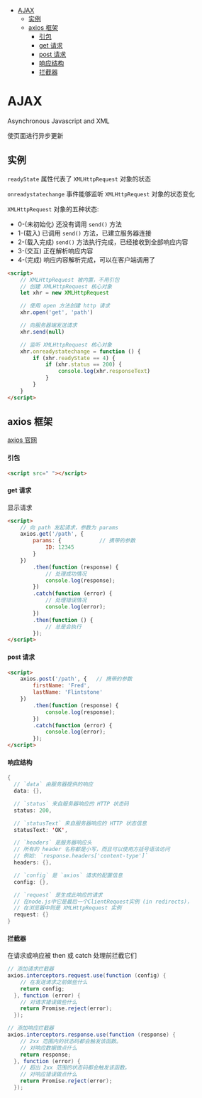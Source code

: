 - [AJAX](#ajax)
  - [实例](#实例)
  - [axios 框架](#axios-框架)
      - [引包](#引包)
      - [get 请求](#get-请求)
      - [post 请求](#post-请求)
      - [响应结构](#响应结构)
      - [拦截器](#拦截器)


# AJAX

Asynchronous Javascript and XML

使页面进行异步更新

## 实例

`readyState` 属性代表了 `XMLHttpRequest` 对象的状态

`onreadystatechange` 事件能够监听 `XMLHttpRequest` 对象的状态变化

`XMLHttpRequest` 对象的五种状态:
- 0-(未初始化) 还没有调用 `send()` 方法
- 1-(载入) 已调用 `send()` 方法，已建立服务器连接
- 2-(载入完成) `send()` 方法执行完成，已经接收到全部响应内容
- 3-(交互) 正在解析响应内容
- 4-(完成) 响应内容解析完成，可以在客户端调用了

```html
<script>
    // XMLHttpRequest 被内置，不用引包
    // 创建 XMLHttpRequest 核心对象
    let xhr = new XMLHttpRequest

    // 使用 open 方法创建 http 请求
    xhr.open('get', 'path')

    // 向服务器端发送请求
    xhr.send(null)

    // 监听 XMLHttpRequest 核心对象
    xhr.onreadystatechange = function () {
        if (xhr.readyState == 4) {
            if (xhr.status == 200) {
                console.log(xhr.responseText)
            }
        }
    }
</script>
```

## axios 框架

[axios 官网](https://www.axios-http.cn/)

#### 引包

```html
<script src=" "></script>
```

#### get 请求

显示请求

```html
<script>
    // 向 path 发起请求，参数为 params
    axios.get('/path', {
        params: {            // 携带的参数
            ID: 12345
        }
    })
        .then(function (response) {
            // 处理成功情况
            console.log(response);
        })
        .catch(function (error) {
            // 处理错误情况
            console.log(error);
        })
        .then(function () {
            // 总是会执行
        });  
</script>
```

#### post 请求

```html
<script>
    axios.post('/path', {   // 携带的参数
        firstName: 'Fred',
        lastName: 'Flintstone'
    })
        .then(function (response) {
            console.log(response);
        })
        .catch(function (error) {
            console.log(error);
        });
</script>
```

#### 响应结构

```java
{
  // `data` 由服务器提供的响应
  data: {},

  // `status` 来自服务器响应的 HTTP 状态码
  status: 200,

  // `statusText` 来自服务器响应的 HTTP 状态信息
  statusText: 'OK',

  // `headers` 是服务器响应头
  // 所有的 header 名称都是小写，而且可以使用方括号语法访问
  // 例如: `response.headers['content-type']`
  headers: {},

  // `config` 是 `axios` 请求的配置信息
  config: {},

  // `request` 是生成此响应的请求
  // 在node.js中它是最后一个ClientRequest实例 (in redirects)，
  // 在浏览器中则是 XMLHttpRequest 实例
  request: {}
}
```

#### 拦截器

在请求或响应被 then 或 catch 处理前拦截它们

```java
// 添加请求拦截器
axios.interceptors.request.use(function (config) {
    // 在发送请求之前做些什么
    return config;
  }, function (error) {
    // 对请求错误做些什么
    return Promise.reject(error);
  });

// 添加响应拦截器
axios.interceptors.response.use(function (response) {
    // 2xx 范围内的状态码都会触发该函数。
    // 对响应数据做点什么
    return response;
  }, function (error) {
    // 超出 2xx 范围的状态码都会触发该函数。
    // 对响应错误做点什么
    return Promise.reject(error);
  });
```